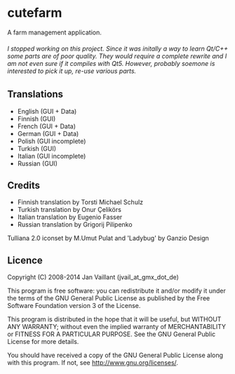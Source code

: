 # cutefarm
A farm management application.

###### I stopped working on this project. Since it was initally a way to learn Qt/C++ some parts are of poor quality. They would require a complete rewrite and I am not even sure if it compiles with Qt5. However, probably soemone is interested to pick it up, re-use various parts.

Translations
------------
  - English   (GUI + Data)
  - Finnish   (GUI)
  - French    (GUI + Data)
  - German    (GUI + Data)
  - Polish    (GUI incomplete)
  - Turkish   (GUI)
  - Italian   (GUI incomplete)
  - Russian   (GUI)
    
Credits
-------
- Finnish translation by Torsti Michael Schulz
- Turkish translation by Onur Çelikörs
- Italian translation by Eugenio Fasser
- Russian translation by Grigorij Pilipenko

Tulliana 2.0 iconset by M.Umut Pulat and 'Ladybug' by Ganzio Design

Licence
-------
Copyright (C) 2008-2014  Jan Vaillant (jvail_at_gmx_dot_de)

This program is free software: you can redistribute it and/or modify
it under the terms of the GNU General Public License as published by
the Free Software Foundation version 3 of the License.

This program is distributed in the hope that it will be useful, 
but WITHOUT ANY WARRANTY; without even the implied warranty of
MERCHANTABILITY or FITNESS FOR A PARTICULAR PURPOSE.  See the
GNU General Public License for more details.

You should have received a copy of the GNU General Public License
along with this program.  If not, see http://www.gnu.org/licenses/.

